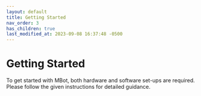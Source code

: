 ```yaml
---
layout: default
title: Getting Started
nav_order: 3
has_children: true
last_modified_at: 2023-09-08 16:37:48 -0500
---
```


# Getting Started

To get started with MBot, both hardware and software set-ups are required. Please follow the given instructions for detailed guidance.